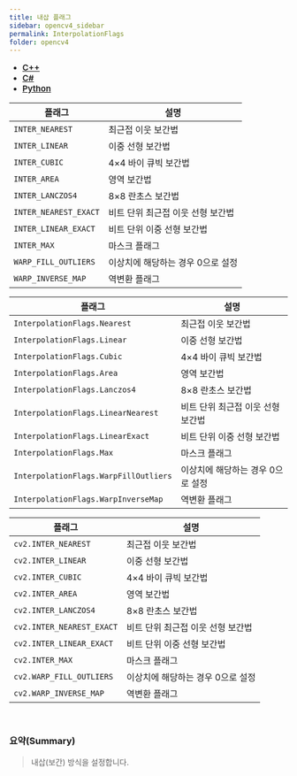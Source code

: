 ```yaml
---
title: 내삽 플래그
sidebar: opencv4_sidebar
permalink: InterpolationFlags
folder: opencv4
---
```


<ul id="profileTabs" class="nav nav-tabs">
    <li class="active"><a class="noCrossRef" href="#L1" data-toggle="tab" style="width: 100px; text-align: center; font-weight: 600; font-size: 15px;">C++</a></li>
    <li><a class="noCrossRef" href="#L2" data-toggle="tab" style="width: 100px; text-align: center; font-weight: 600; font-size: 15px;">C#</a></li>
    <li><a class="noCrossRef" href="#L3" data-toggle="tab" style="width: 100px; text-align: center; font-weight: 600; font-size: 15px;">Python</a></li>
</ul>

<div class="tab-content">
<div role="tabpanel" class="tab-pane active" id="L1" markdown="1">

| 플래그             | 설명                                                             |
| ----------------- | ---------------------------------------------------------------- |
| `INTER_NEAREST` | 최근접 이웃 보간법 |
| `INTER_LINEAR` | 이중 선형 보간법 |
| `INTER_CUBIC` | 4×4 바이 큐빅 보간법 |
| `INTER_AREA` | 영역 보간법 |
| `INTER_LANCZOS4` | 8×8 란초스 보간법 |
| `INTER_NEAREST_EXACT` | 비트 단위 최근접 이웃 선형 보간법 |
| `INTER_LINEAR_EXACT` | 비트 단위 이중 선형 보간법 |
| `INTER_MAX` | 마스크 플래그 |
| `WARP_FILL_OUTLIERS` | 이상치에 해당하는 경우 0으로 설정 |
| `WARP_INVERSE_MAP` | 역변환 플래그 |


</div>

<div role="tabpanel" class="tab-pane" id="L2" markdown="1">

| 플래그             | 설명                                                             |
| ----------------- | ---------------------------------------------------------------- | 
| `InterpolationFlags.Nearest` | 최근접 이웃 보간법 |
| `InterpolationFlags.Linear` | 이중 선형 보간법 |
| `InterpolationFlags.Cubic` | 4×4 바이 큐빅 보간법 |
| `InterpolationFlags.Area` | 영역 보간법 |
| `InterpolationFlags.Lanczos4` | 8×8 란초스 보간법 |
| `InterpolationFlags.LinearNearest` | <a data-toggle="tooltip" data-original-title="{{site.data.glossary.Not_supported}}">비트 단위 최근접 이웃 선형 보간법</a> |
| `InterpolationFlags.LinearExact` | 비트 단위 이중 선형 보간법 |
| `InterpolationFlags.Max` | 마스크 플래그 |
| `InterpolationFlags.WarpFillOutliers` | 이상치에 해당하는 경우 0으로 설정 |
| `InterpolationFlags.WarpInverseMap` | 역변환 플래그 |

</div>

<div role="tabpanel" class="tab-pane" id="L3" markdown="1">

| 플래그             | 설명                                                             |
| ----------------- | ---------------------------------------------------------------- | 
| `cv2.INTER_NEAREST` | 최근접 이웃 보간법 |
| `cv2.INTER_LINEAR` | 이중 선형 보간법 |
| `cv2.INTER_CUBIC` | 4×4 바이 큐빅 보간법 |
| `cv2.INTER_AREA` | 영역 보간법 |
| `cv2.INTER_LANCZOS4` | 8×8 란초스 보간법 |
| `cv2.INTER_NEAREST_EXACT` | 비트 단위 최근접 이웃 선형 보간법 |
| `cv2.INTER_LINEAR_EXACT` | 비트 단위 이중 선형 보간법 |
| `cv2.INTER_MAX` | 마스크 플래그 |
| `cv2.WARP_FILL_OUTLIERS` | 이상치에 해당하는 경우 0으로 설정 |
| `cv2.WARP_INVERSE_MAP` | 역변환 플래그 |

</div>
</div>

<br>

### 요약(Summary)

> 내삽(보간) 방식을 설정합니다.
